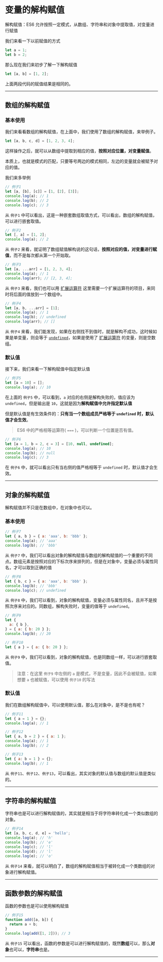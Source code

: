 # 变量的解构赋值

解构赋值：ES6 允许按照一定模式，从数组、字符串和对象中提取值，对变量进行赋值

我们来看一下以前赋值的方式

```javascript
let a = 1;
let b = 2;
```

那么现在我们来初步了解一下解构赋值

```javascript
let [a, b] = [1, 2];
```

上面两段代码的赋值结果是相同的。

---

## 数组的解构赋值

### 基本使用

我们来看看数组的解构赋值，在上面中，我们使用了数组的解构赋值，来举例子。

```javascript
let [a, b, c, d] = [1, 2, 3, 4];
```

这样操作之后，就可以从数组中提取到相应的值，**按照对应位置，对变量赋值**。

本质上，也就是模式的匹配，只要等号两边的模式相同，左边的变量就会被赋予对应的值。

我们来多举例

```javascript
// 例子1
let [a, [b], [c]] = [1, [2], [3]];
console.log(a); // 1
console.log(b); // 2
console.log(c); // 3
```

从 `例子1` 中可以看出，这是一种嵌套数组取值方式，可以看出，数组的解构赋值，可以进行嵌套取值。

```javascript
// 例子2
let [, a] = [1, 2];
console.log(a); // 2
```

从 `例子2` 来看，就证明了数组赋值解构说的这句话，**按照对应的值，对变量进行赋值**，而不是每次都从第一个开始取。

```javascript
// 例子3
let [a, ...arr] = [1, 2, 3, 4];
console.log(a); // 1
console.log(arr); // [2, 3, 4];
```

从 `例子3` 来看，我们也可以用 [扩展运算符](https://github.com/hzzzzzzzq/Blog/issues/7) 这里需要一个扩展运算符的项目，来同时将后面的值放到一个数组中。

```javascript
// 例子4
let [a, b, ...arr] = [1];
console.log(a); // 1
console.log(b); // undefined
console.log(arr); // []
```

从 `例子4` 来看，我们能发现，如果在右侧找不到值时，就是解构不成功，这时候如果是单变量，则会等于 [`undefined`](数据基本结构)，如果是使用了 [扩展运算符](https://github.com/hzzzzzzzq/Blog/issues/7) 的变量，则是空数组。

### 默认值

接下来，我们来看一下解构赋值中指定默认值

```javascript
// 例子5
let [a = 10] = [];
console.log(a); // 10
```

在上面的 `例子5` 中，可以看到，`a` 对应的右侧是解构失败的，值应该为 `undefined`，但是输出是 `10`，这就是因为**解构赋值中允许指定默认值**

但是默认值是有生效条件的：**只有当一个数组成员严格等于 `undefined` 时，默认值才会生效**。

> ES6 中的严格相等运算符( `===` )，可以判断一个位置是否有值。

```javascript
// 例子6
let [a = 1, b = 2, c = 3] = [10, null, undefined];
console.log(a); // 10
console.log(b); // null
console.log(c); // 3
```

在 `例子6` 中，就可以看出只有当右侧的值严格相等于 `undefined` 时，默认值才会生效。

---

## 对象的解构赋值

解构赋值并不只是在数组中，在对象中也可以。

### 基本使用

```javascript
// 例子7
let { a, b } = { a: 'aaa', b: 'bbb' };
console.log(a); // 'aaa'
console.log(b); // 'bbb'
```

从 `例子7` 中，我们可以看出对象的解构赋值与数组的解构赋值的一个重要的不同点。数组元素是按照对应的下标次序来排列的，但是在对象中，变量必须与属性同名，才可以取到正确的值

```javascript
// 例子8
let { b, c } = { a: 'aaa', b: 'bbb' };
console.log(b); // 'bbb'
console.log(c); // undefined
```

从 `例子8` 中，我们可以看到，对象的解构赋值，变量必须与属性同名，且并不是按照次序来对应的。同数组，解构失败时，变量的值等于 `undefined`。

```javascript
// 例子9
let {
  a: { b },
} = { a: { b: 20 } };
console.log(b); // 20

// 例子10
let { a } = { a: { b: 20 } };
```

从 `例子9` 中，我们可以看到，对象的解构赋值，也是同数组一样，可以进行嵌套取值。

> 注意：在这里 `例子9` 中左侧的 `a` 是模式，不是变量，因此不会被赋值，如果想要 `a` 也被赋值，可以使用 `例子10` 的写法

### 默认值

我们在数组解构赋值中，可以使用默认值，那么在对象中，是不是也有呢？

```javascript
// 例子11
let { a = 1 } = {};
console.log(a); // 1

// 例子12
let { a, b = 2 } = { a: 1 };
console.log(a); // 1
console.log(b); // 2

// 例子13
let { a: b = 1 } = {};
console.log(b); // 1
```

从 `例子11`、`例子12`、`例子13`，可以看出，其实对象的默认值与数组的默认值是类似的。

---

## 字符串的解构赋值

字符串也是可以进行解构赋值的，其实就是相当于将字符串转化成一个类似数组的对象。

```javascript
// 例子14
let [a, b, c, d, e] = 'hello';
console.log(a); // 'h'
console.log(b); // 'e'
console.log(c); // 'l'
console.log(d); // 'l'
console.log(e); // 'o'
```

从 `例子14` 来看，就可以明白了，数组的解构赋值相当于被转化成一个类数组的对象进行解构赋值。

---

## 函数参数的解构赋值

函数的参数也是可以使用解构赋值

```javascript
// 例子15
function add([a, b]) {
  return a + b;
}
console.log(add([1, 2])); // 3
```

从 `例子15` 可以看出，函数的参数是可以进行解构赋值的，既然**数组**可以，那么**对象**也可以，**字符串**也是。

---
